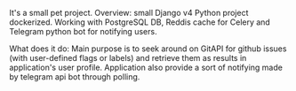 It's a small pet project.
Overview:
small Django v4 Python project dockerized.
Working with PostgreSQL DB, Reddis cache for Celery and Telegram python bot for notifying users.

What does it do:
Main purpose is to seek around on GitAPI for github issues (with user-defined flags or labels) and retrieve them as results in application's
user profile. Application also provide a sort of notifying made by telegram api bot through polling.

